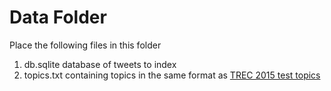 # Data Folder

Place the following files in this folder

1. db.sqlite database of tweets to index
2. topics.txt containing topics in the same format as [TREC 2015 test topics](http://trec.nist.gov/data/microblog/2015/TREC2015-MB-testtopics.txt)


